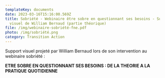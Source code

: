 ```yaml
---
templateKey: documents
date: 2023-03-16T15:16:00.569Z
title: Sobriété - Webinaire être sobre en questionnant ses besoins - Support
  visuel de William Bernaud (partie théorique)
file: /img/webinaire-sobriété-fne.pdf
photo: /img/sobriété.png
category: Transition Action
---
```

Support visuel projeté par William Bernaud lors de son intervention au webinaire sobriété :

**ETRE SOBRE EN QUESTIONNANT SES BESOINS : DE LA THEORIE A LA PRATIQUE QUOTIDIENNE**